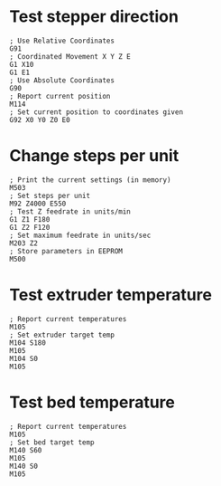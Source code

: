 # Test stepper direction
```
; Use Relative Coordinates
G91
; Coordinated Movement X Y Z E
G1 X10
G1 E1
; Use Absolute Coordinates
G90
; Report current position
M114
; Set current position to coordinates given
G92 X0 Y0 Z0 E0
```

# Change steps per unit
```
; Print the current settings (in memory)
M503
; Set steps per unit
M92 Z4000 E550
; Test Z feedrate in units/min
G1 Z1 F180
G1 Z2 F120
; Set maximum feedrate in units/sec
M203 Z2
; Store parameters in EEPROM
M500
```

# Test extruder temperature
```
; Report current temperatures
M105
; Set extruder target temp
M104 S180
M105
M104 S0
M105
```

# Test bed temperature
```
; Report current temperatures
M105
; Set bed target temp
M140 S60
M105
M140 S0
M105
```
